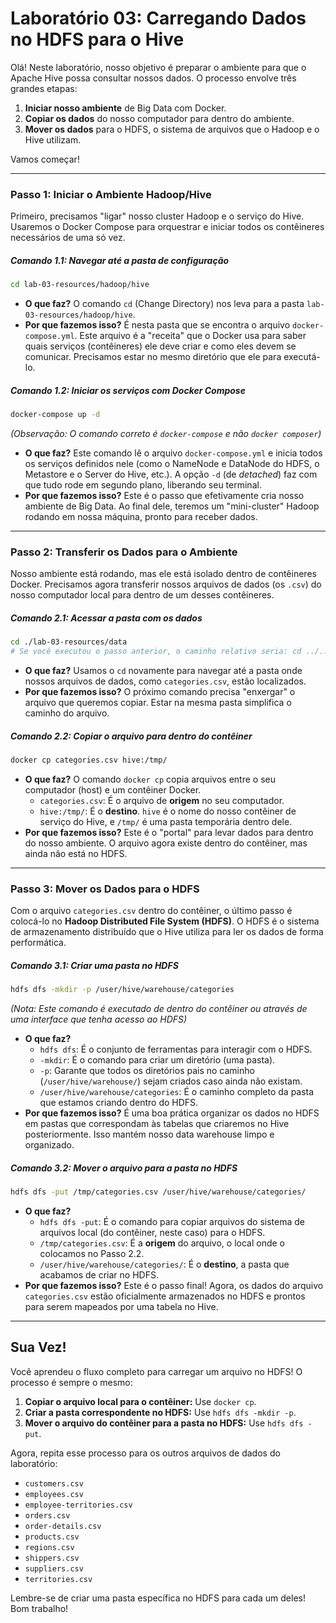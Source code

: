 # Laboratório 03: Carregando Dados no HDFS para o Hive

Olá\! Neste laboratório, nosso objetivo é preparar o ambiente para que o Apache Hive possa consultar nossos dados. O processo envolve três grandes etapas:

1.  **Iniciar nosso ambiente** de Big Data com Docker.
2.  **Copiar os dados** do nosso computador para dentro do ambiente.
3.  **Mover os dados** para o HDFS, o sistema de arquivos que o Hadoop e o Hive utilizam.

Vamos começar\!

-----

### Passo 1: Iniciar o Ambiente Hadoop/Hive

Primeiro, precisamos "ligar" nosso cluster Hadoop e o serviço do Hive. Usaremos o Docker Compose para orquestrar e iniciar todos os contêineres necessários de uma só vez.

##### Comando 1.1: Navegar até a pasta de configuração

```bash
cd lab-03-resources/hadoop/hive
```

  * **O que faz?** O comando `cd` (Change Directory) nos leva para a pasta `lab-03-resources/hadoop/hive`.
  * **Por que fazemos isso?** É nesta pasta que se encontra o arquivo `docker-compose.yml`. Este arquivo é a "receita" que o Docker usa para saber quais serviços (contêineres) ele deve criar e como eles devem se comunicar. Precisamos estar no mesmo diretório que ele para executá-lo.

##### Comando 1.2: Iniciar os serviços com Docker Compose

```bash
docker-compose up -d
```

*(Observação: O comando correto é `docker-compose` e não `docker composer`)*

  * **O que faz?** Este comando lê o arquivo `docker-compose.yml` e inicia todos os serviços definidos nele (como o NameNode e DataNode do HDFS, o Metastore e o Server do Hive, etc.). A opção `-d` (de *detached*) faz com que tudo rode em segundo plano, liberando seu terminal.
  * **Por que fazemos isso?** Este é o passo que efetivamente cria nosso ambiente de Big Data. Ao final dele, teremos um "mini-cluster" Hadoop rodando em nossa máquina, pronto para receber dados.

-----

### Passo 2: Transferir os Dados para o Ambiente

Nosso ambiente está rodando, mas ele está isolado dentro de contêineres Docker. Precisamos agora transferir nossos arquivos de dados (os `.csv`) do nosso computador local para dentro de um desses contêineres.

##### Comando 2.1: Acessar a pasta com os dados

```bash
cd ./lab-03-resources/data
# Se você executou o passo anterior, o caminho relativo seria: cd ../../data
```

  * **O que faz?** Usamos o `cd` novamente para navegar até a pasta onde nossos arquivos de dados, como `categories.csv`, estão localizados.
  * **Por que fazemos isso?** O próximo comando precisa "enxergar" o arquivo que queremos copiar. Estar na mesma pasta simplifica o caminho do arquivo.

##### Comando 2.2: Copiar o arquivo para dentro do contêiner

```bash
docker cp categories.csv hive:/tmp/
```

  * **O que faz?** O comando `docker cp` copia arquivos entre o seu computador (host) e um contêiner Docker.
      * `categories.csv`: É o arquivo de **origem** no seu computador.
      * `hive:/tmp/`: É o **destino**. `hive` é o nome do nosso contêiner de serviço do Hive, e `/tmp/` é uma pasta temporária dentro dele.
  * **Por que fazemos isso?** Este é o "portal" para levar dados para dentro do nosso ambiente. O arquivo agora existe dentro do contêiner, mas ainda não está no HDFS.

-----

### Passo 3: Mover os Dados para o HDFS

Com o arquivo `categories.csv` dentro do contêiner, o último passo é colocá-lo no **Hadoop Distributed File System (HDFS)**. O HDFS é o sistema de armazenamento distribuído que o Hive utiliza para ler os dados de forma performática.

##### Comando 3.1: Criar uma pasta no HDFS

```bash
hdfs dfs -mkdir -p /user/hive/warehouse/categories
```

*(Nota: Este comando é executado de dentro do contêiner ou através de uma interface que tenha acesso ao HDFS)*

  * **O que faz?**
      * `hdfs dfs`: É o conjunto de ferramentas para interagir com o HDFS.
      * `-mkdir`: É o comando para criar um diretório (uma pasta).
      * `-p`: Garante que todos os diretórios pais no caminho (`/user/hive/warehouse/`) sejam criados caso ainda não existam.
      * `/user/hive/warehouse/categories`: É o caminho completo da pasta que estamos criando dentro do HDFS.
  * **Por que fazemos isso?** É uma boa prática organizar os dados no HDFS em pastas que correspondam às tabelas que criaremos no Hive posteriormente. Isso mantém nosso data warehouse limpo e organizado.

##### Comando 3.2: Mover o arquivo para a pasta no HDFS

```bash
hdfs dfs -put /tmp/categories.csv /user/hive/warehouse/categories/
```

  * **O que faz?**
      * `hdfs dfs -put`: É o comando para copiar arquivos do sistema de arquivos local (do contêiner, neste caso) para o HDFS.
      * `/tmp/categories.csv`: É a **origem** do arquivo, o local onde o colocamos no Passo 2.2.
      * `/user/hive/warehouse/categories/`: É o **destino**, a pasta que acabamos de criar no HDFS.
  * **Por que fazemos isso?** Este é o passo final\! Agora, os dados do arquivo `categories.csv` estão oficialmente armazenados no HDFS e prontos para serem mapeados por uma tabela no Hive.

-----

## Sua Vez\! 

Você aprendeu o fluxo completo para carregar um arquivo no HDFS\! O processo é sempre o mesmo:

1.  **Copiar o arquivo local para o contêiner:** Use `docker cp`.
2.  **Criar a pasta correspondente no HDFS:** Use `hdfs dfs -mkdir -p`.
3.  **Mover o arquivo do contêiner para a pasta no HDFS:** Use `hdfs dfs -put`.

Agora, repita esse processo para os outros arquivos de dados do laboratório:

  * `customers.csv`
  * `employees.csv`
  * `employee-territories.csv`
  * `orders.csv`
  * `order-details.csv`
  * `products.csv`
  * `regions.csv`
  * `shippers.csv`
  * `suppliers.csv`
  * `territories.csv`


Lembre-se de criar uma pasta específica no HDFS para cada um deles\! Bom trabalho\!